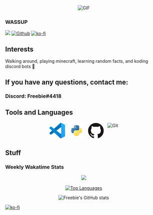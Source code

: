 <p align="center">
<img src="https://cdn.discordapp.com/attachments/863842742195322920/871857022612697138/0b2f8f4c34bb02bfcdfd77f04824978a.gif" alt="GIF" height="250" style="vertical-align:center; margin:4px">
</p>

### WASSUP
![](https://visitor-badge.laobi.icu/badge?page_id=FreebieII.FreebieII)
[![Github](https://img.shields.io/github/followers/FreebieII?label=Follow&style=social)](https://github.com/FreebieII)
[![ko-fi](https://ko-fi.com/img/githubbutton_sm.svg)](https://ko-fi.com/O4O3609IG)
## Interests
Walking around, playing minecraft, learning random facts, and koding discord bots 🥣

## If you have any questions, contact me:

### Discord: Freebie#4418


## Tools and Languages

<p align="center">
<img src="https://raw.githubusercontent.com/github/explore/80688e429a7d4ef2fca1e82350fe8e3517d3494d/topics/visual-studio-code/visual-studio-code.png" alt="VS Code" height="50" style="vertical-align:top; margin:4px">
<img src="https://raw.githubusercontent.com/github/explore/80688e429a7d4ef2fca1e82350fe8e3517d3494d/topics/python/python.png" alt="Python" height="50" style="vertical-align:top; margin:4px">
<img src="https://raw.githubusercontent.com/github/explore/78df643247d429f6cc873026c0622819ad797942/topics/github/github.png" alt="GitHub" height="50" style="vertical-align:top; margin:4px">
<img src="https://git-scm.com/images/logos/logomark-white@2x.png" alt="Git" height="50" style="vertical-align:top; margin:4px">
</p>


## Stuff
### Weekly Wakatime Stats

<center>
<a href="https://wakatime.com/@Freebie0005">
  <img src="https://github-readme-stats.vercel.app/api/wakatime?username=Freebie0005&show_icons=true&hide_border=false&bg_color=02265c&title_color=ea5e00&text_color=FFFFFF&icon_color=00d200">
</a> 

[![Top Languages](https://github-readme-stats.vercel.app/api/top-langs/?username=freebieii&bg_color=02265c&title_color=ea5e00&text_color=FFFFFF&icon_color=00d200)](https://github.com/anuraghazra/github-readme-stats)

  
![Freebie's GitHub stats](https://github-readme-stats.vercel.app/api?username=freebieii&count_private=true&show_icons=true&bg_color=02265c&title_color=ea5e00&text_color=FFFFFF&icon_color=00d200)
 </center>
 
[![ko-fi](https://ko-fi.com/img/githubbutton_sm.svg)](https://ko-fi.com/O4O3609IG)




